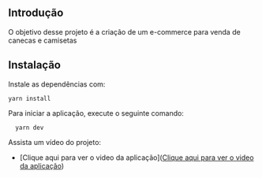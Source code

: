 
## Introdução
O objetivo desse projeto é a criação de um e-commerce para venda de canecas e camisetas

## Instalação
Instale as dependências com:
```terminal
yarn install
```
Para iniciar a aplicação, execute o seguinte comando:
```terminal
  yarn dev
```

Assista um vídeo do projeto:
- [Clique aqui para ver o video da aplicação]([Clique aqui para ver o video da aplicação](https://drive.google.com/file/d/18HPUkxmqgip4TCcjkl2RAr3V-sbfxLOt/view?usp=sharing))
